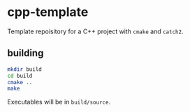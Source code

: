 # cpp-template

Template repoisitory for a C++ project with `cmake` and `catch2`.

## building
```sh
mkdir build
cd build
cmake ..
make
```

Executables will be in `build/source`.
